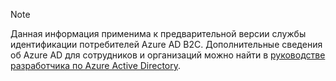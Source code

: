 > [!NOTE]
> Данная информация применима к предварительной версии службы идентификации потребителей Azure AD B2C. Дополнительные сведения об Azure AD для сотрудников и организаций 
> можно найти в [руководстве разработчика по Azure Active Directory](../articles/active-directory/active-directory-developers-guide.md).
> 
> 

<!----HONumber=Oct15_HO3-->